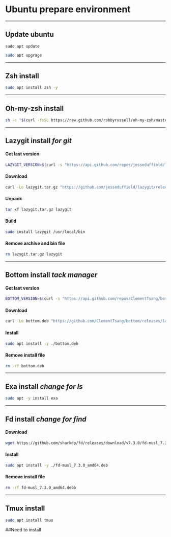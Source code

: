 # Ubuntu prepare environment
---

## Update ubuntu
```console
sudo apt update
```
```zsh
sudo apt upgrage
```
---

## Zsh install
```bash
sudo apt install zsh -y
```
---

## Oh-my-zsh install
```bash
sh -c "$(curl -fsSL https://raw.github.com/robbyrussell/oh-my-zsh/master/tools/install.sh)"
```
---

## Lazygit install *for git*
#### Get last version 
```bash
LAZYGIT_VERSION=$(curl -s "https://api.github.com/repos/jesseduffield/lazygit/releases/latest" | grep -Po '"tag_name": "v\K[^"]*')
```
#### Download
```bash
curl -Lo lazygit.tar.gz "https://github.com/jesseduffield/lazygit/releases/latest/download/lazygit_${LAZYGIT_VERSION}_Linux_x86_64.tar.gz"
```
#### Unpack
```bash
tar xf lazygit.tar.gz lazygit
```
#### Build
```bash
sudo install lazygit /usr/local/bin
```
#### Remove archive and bin file
```bash
rm lazygit.tar.gz lazygit
```
---

## Bottom install *tack manager*
#### Get last version
```bash
BOTTOM_VERSION=$(curl -s "https://api.github.com/repos/ClementTsang/bottom/releases/latest" | grep -Po '"tag_name": "\K[0-9.]+')
```
#### Download
```bash
curl -Lo bottom.deb "https://github.com/ClementTsang/bottom/releases/latest/download/bottom_${BOTTOM_VERSION}_amd64.deb"
```
#### Install
```bash
sudo apt install -y ./bottom.deb
```
#### Remove install file
```bash
rm -rf bottom.deb
```
---

## Exa install *change for ls*
```bash
sudo apt -y install exa
```
---

## Fd install *change for find*
#### Download
```bash
wget https://github.com/sharkdp/fd/releases/download/v7.3.0/fd-musl_7.3.0_amd64.deb
```
#### Install
```bash
sudo apt install -y ./fd-musl_7.3.0_amd64.deb
```
#### Remove install file
```bash
rm -rf fd-musl_7.3.0_amd64.debb
```
---

## Tmux install
```bash
sudo apt install tmux
```

##Need to install

